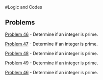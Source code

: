 #Logic and Codes

## Problems

[Problem 46](p/p46.md) - Determine if an integer is prime.

[Problem 47](p/p46.md) - Determine if an integer is prime.

[Problem 48](p/p46.md) - Determine if an integer is prime.

[Problem 49](p/p46.md) - Determine if an integer is prime.

[Problem 46](p/p46.md) - Determine if an integer is prime.

